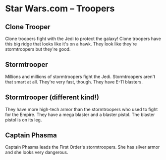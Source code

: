 # Star Wars.com – Troopers

## Clone Trooper

Clone troopers fight with the Jedi to protect the galaxy! Clone troopers have this big ridge that looks like it's on a hawk. They look like they're stormtroopers but they're good.

## Stormtrooper

Millions and millions of stormtroopers fight the Jedi. Stormtroopers aren't that smart at all. They're very fast, though. They have E-11 blasters.

## Stormtrooper (different kind!)

They have more high-tech armor than the stormtroopers who used to fight for the Empire. They have a mega blaster and a blaster pistol. The blaster pistol is on its leg.

## Captain Phasma

Captain Phasma leads the First Order's stormtroopers. She has silver armor and she looks very dangerous.
